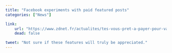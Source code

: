 ```yaml
---
title: "Facebook experiments with paid featured posts"
categories: ["News"]

link:
    url: "https://www.zdnet.fr/actualites/tes-vous-pret-a-payer-pour-valoriser-vos-statuts-facebook-39771657.htm"
    dead: false

tweet: "Not sure if these features will truly be appreciated."
---
```

